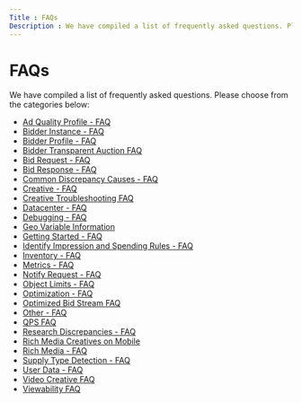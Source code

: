 ```yaml
---
Title : FAQs
Description : We have compiled a list of frequently asked questions. Please choose
---
```



# FAQs



We have compiled a list of frequently asked questions. Please choose
from the categories below:

- <a
  href="https://docs.xandr.com/bundle/xandr-bidders/page/ad-quality-profile---faq.html"
  class="xref" target="_blank">Ad Quality Profile - FAQ</a>
- <a
  href="https://docs.xandr.com/bundle/xandr-bidders/page/bidder-instance---faq.html"
  class="xref" target="_blank">Bidder Instance - FAQ</a>
- <a
  href="https://docs.xandr.com/bundle/xandr-bidders/page/bidder-profile---faq.html"
  class="xref" target="_blank">Bidder Profile - FAQ</a>
- <a
  href="https://docs.xandr.com/bundle/xandr-bidders/page/bidder-transparent-auction-faq.html"
  class="xref" target="_blank">Bidder Transparent Auction FAQ</a>
- <a
  href="https://docs.xandr.com/bundle/xandr-bidders/page/bid-request---faq.html"
  class="xref" target="_blank">Bid Request - FAQ</a>
- <a
  href="https://docs.xandr.com/bundle/xandr-bidders/page/bid-response---faq.html"
  class="xref" target="_blank">Bid Response - FAQ</a>
- <a
  href="https://docs.xandr.com/bundle/xandr-bidders/page/common-discrepancy-causes---faq.html"
  class="xref" target="_blank">Common Discrepancy Causes - FAQ</a>
- <a
  href="https://docs.xandr.com/bundle/xandr-bidders/page/creative---faq.html"
  class="xref" target="_blank">Creative - FAQ</a>
- <a
  href="https://docs.xandr.com/bundle/xandr-bidders/page/creative-troubleshooting-faq.html"
  class="xref" target="_blank">Creative Troubleshooting FAQ</a>
- <a
  href="https://docs.xandr.com/bundle/xandr-bidders/page/datacenter---faq.html"
  class="xref" target="_blank">Datacenter - FAQ</a>
- <a
  href="https://docs.xandr.com/bundle/xandr-bidders/page/debugging---faq.html"
  class="xref" target="_blank">Debugging - FAQ</a>
- <a
  href="https://docs.xandr.com/bundle/xandr-bidders/page/geo-variable-information.html"
  class="xref" target="_blank">Geo Variable Information</a>
- <a
  href="https://docs.xandr.com/bundle/xandr-bidders/page/getting-started---faq.html"
  class="xref" target="_blank">Getting Started - FAQ</a>
- <a
  href="https://docs.xandr.com/bundle/xandr-bidders/page/identify-impression-and-spending-rules---faq.html"
  class="xref" target="_blank">Identify Impression and Spending Rules -
  FAQ</a>
- <a
  href="https://docs.xandr.com/bundle/xandr-bidders/page/inventory---faq.html"
  class="xref" target="_blank">Inventory - FAQ</a>
- <a
  href="https://docs.xandr.com/bundle/xandr-bidders/page/metrics---faq.html"
  class="xref" target="_blank">Metrics - FAQ</a>
- <a
  href="https://docs.xandr.com/bundle/xandr-bidders/page/notify-request---faq.html"
  class="xref" target="_blank">Notify Request - FAQ</a>
- <a
  href="https://docs.xandr.com/bundle/xandr-bidders/page/object-limits---faq.html"
  class="xref" target="_blank">Object Limits - FAQ</a>
- <a
  href="https://docs.xandr.com/bundle/xandr-bidders/page/optimization---faq.html"
  class="xref" target="_blank">Optimization - FAQ</a>
- <a
  href="https://docs.xandr.com/bundle/xandr-bidders/page/optimized-bid-stream-faq.html"
  class="xref" target="_blank">Optimized Bid Stream FAQ</a>
- <a
  href="https://docs.xandr.com/bundle/xandr-bidders/page/other---faq.html"
  class="xref" target="_blank">Other - FAQ</a>
- <a href="https://docs.xandr.com/bundle/xandr-bidders/page/qps-faq.html"
  class="xref" target="_blank">QPS FAQ</a>
- <a
  href="https://docs.xandr.com/bundle/xandr-bidders/page/research-discrepancies---faq.html"
  class="xref" target="_blank">Research Discrepancies - FAQ</a>
- <a
  href="https://docs.xandr.com/bundle/xandr-bidders/page/rich-media-creatives-on-mobile.html"
  class="xref" target="_blank">Rich Media Creatives on Mobile</a>
- <a
  href="https://docs.xandr.com/bundle/xandr-bidders/page/rich-media---faq.html"
  class="xref" target="_blank">Rich Media - FAQ</a>
- <a
  href="https://docs.xandr.com/bundle/xandr-bidders/page/supply-type-detection---faq.html"
  class="xref" target="_blank">Supply Type Detection - FAQ</a>
- <a
  href="https://docs.xandr.com/bundle/xandr-bidders/page/user-data---faq.html"
  class="xref" target="_blank">User Data - FAQ</a>
- <a
  href="https://docs.xandr.com/bundle/xandr-bidders/page/video-creative-faq.html"
  class="xref" target="_blank">Video Creative FAQ</a>
- <a
  href="https://docs.xandr.com/bundle/xandr-bidders/page/viewability-faq.html"
  class="xref" target="_blank">Viewability FAQ</a>




